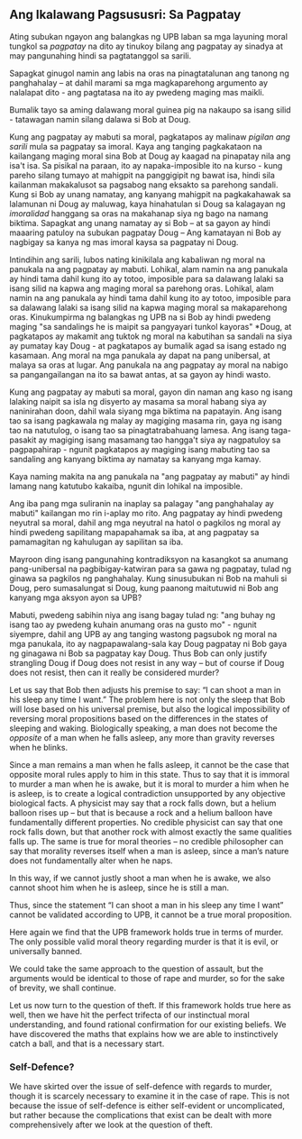 ## Ang Ikalawang Pagsususri: Sa Pagpatay

Ating subukan ngayon ang balangkas ng UPB laban sa mga layuning moral tungkol sa *pagpatay* na dito ay tinukoy bilang ang pagpatay ay sinadya at may pangunahing hindi sa pagtatanggol sa sarili.

Sapagkat ginugol namin ang labis na oras na pinagtatalunan ang tanong ng panghahalay – at dahil marami sa mga magkaparehong argumento ay nalalapat dito - ang pagtatasa na ito ay pwedeng maging mas maikli.

Bumalik tayo sa aming dalawang moral guinea pig na nakaupo sa isang silid - tatawagan namin silang dalawa si Bob at Doug.

Kung ang pagpatay ay mabuti sa moral, pagkatapos ay malinaw *pigilan ang sarili* mula sa pagpatay sa imoral. Kaya ang tanging pagkakataon na kailangang maging moral sina Bob at Doug ay kaagad na pinapatay nila ang isa't isa. Sa pisikal na paraan, ito ay napaka-imposible ito na kurso - kung pareho silang tumayo at mahigpit na panggigipit ng bawat isa, hindi sila kailanman makakalusot sa pagsabog nang eksakto sa parehong sandali. Kung si Bob ay unang namatay, ang kanyang mahigpit na pagkakahawak sa lalamunan ni Doug ay maluwag, kaya hinahatulan si Doug sa kalagayan ng *imoralidad* hanggang sa oras na makahanap siya ng bago na namang biktima. Sapagkat ang unang namatay ay si Bob – at sa gayon ay hindi maaaring patuloy na subukan pagpatay Doug – Ang kamatayan ni Bob ay nagbigay sa kanya ng mas imoral kaysa sa pagpatay ni Doug.

Intindihin ang sarili, lubos nating kinikilala ang kabaliwan ng moral na panukala na ang pagpatay ay mabuti. Lohikal, alam namin na ang panukala ay hindi tama dahil kung ito ay totoo, imposible para sa dalawang lalaki sa isang silid na kapwa ang maging moral sa parehong oras. Lohikal, alam namin na ang panukala ay hindi tama dahil kung ito ay totoo, imposible para sa dalawang lalaki sa isang silid na kapwa maging moral sa makaparehong oras. Kinukumpirma ng balangkas ng UPB na si Bob ay hindi pwedeng maging "sa sandalings</em> he is maipit sa pangyayari tunkol kayoras" *Doug, at pagkatapos ay makamit ang tuktok ng moral na kabutihan sa sandali na siya ay pumatay kay Doug - at pagkatapos ay bumalik agad sa isang estado ng kasamaan. Ang moral na mga panukala ay dapat na pang unibersal, at malaya sa oras at lugar. Ang panukala na ang pagpatay ay moral na nabigo sa pangangailangan na ito sa bawat antas, at sa gayon ay hindi wasto.</p> 

Kung ang pagpatay ay mabuti sa moral, gayon din naman ang kaso ng isang lalaking naipit sa isla ng disyerto ay masama sa moral habang siya ay naninirahan doon, dahil wala siyang mga biktima na papatayin. Ang isang tao sa isang pagkawala ng malay ay magiging masama rin, gaya ng isang tao na natutulog, o isang tao sa pinagtatrabahuang lamesa. Ang isang taga-pasakit ay magiging isang masamang tao hangga't siya ay nagpatuloy sa pagpapahirap - ngunit pagkatapos ay magiging isang mabuting tao sa sandaling ang kanyang biktima ay namatay sa kanyang mga kamay.

Kaya naming makita na ang panukala na "ang pagpatay ay mabuti" ay hindi lamang nang katutubo kakaiba, ngunit din lohikal na imposible.

Ang iba pang mga suliranin na inaplay sa palagay "ang panghahalay ay mabuti" kailangan mo rin i-aplay mo rito. Ang pagpatay ay hindi pwedeng neyutral sa moral, dahil ang mga neyutral na hatol o pagkilos ng moral ay hindi pwedeng sapilitang mapapahamak sa iba, at ang pagpatay sa pamamagitan ng kahulugan ay sapilitan sa iba.

Mayroon ding isang pangunahing kontradiksyon na kasangkot sa anumang pang-unibersal na pagbibigay-katwiran para sa gawa ng pagpatay, tulad ng ginawa sa pagkilos ng panghahalay. Kung sinusubukan ni Bob na mahuli si Doug, pero sumasalungat si Doug, kung paanong maitutuwid ni Bob ang kanyang mga aksyon ayon sa UPB?

Mabuti, pwedeng sabihin niya ang isang bagay tulad ng: "ang buhay ng isang tao ay pwedeng kuhain anumang oras na gusto mo" - ngunit siyempre, dahil ang UPB ay ang tanging wastong pagsubok ng moral na mga panukala, ito ay nagpapawalang-sala kay Doug pagpatay ni Bob gaya ng ginagawa ni Bob sa pagpatay kay Doug. Thus Bob can only justify strangling Doug if Doug does not resist in any way – but of course if Doug does not resist, then can it really be considered murder?

Let us say that Bob then adjusts his premise to say: “I can shoot a man in his sleep any time I want.” The problem here is not only the sleep that Bob will lose based on his universal premise, but also the logical impossibility of reversing moral propositions based on the differences in the states of sleeping and waking. Biologically speaking, a man does not become the *opposite* of a man when he falls asleep, any more than gravity reverses when he blinks.

Since a man remains a man when he falls asleep, it cannot be the case that opposite moral rules apply to him in this state. Thus to say that it is immoral to murder a man when he is awake, but it is moral to murder a him when he is asleep, is to create a logical contradiction unsupported by any objective biological facts. A physicist may say that a rock falls down, but a helium balloon rises up – but that is because a rock and a helium balloon have fundamentally different properties. No credible physicist can say that one rock falls down, but that another rock with almost exactly the same qualities falls up. The same is true for moral theories – no credible philosopher can say that morality reverses itself when a man is asleep, since a man’s nature does not fundamentally alter when he naps.

In this way, if we cannot justly shoot a man when he is awake, we also cannot shoot him when he is asleep, since he is still a man.

Thus, since the statement “I can shoot a man in his sleep any time I want” cannot be validated according to UPB, it cannot be a true moral proposition.

Here again we find that the UPB framework holds true in terms of murder. The only possible valid moral theory regarding murder is that it is evil, or universally banned.

We could take the same approach to the question of assault, but the arguments would be identical to those of rape and murder, so for the sake of brevity, we shall continue.

Let us now turn to the question of theft. If this framework holds true here as well, then we have hit the perfect trifecta of our instinctual moral understanding, and found rational confirmation for our existing beliefs. We have discovered the maths that explains how we are able to instinctively catch a ball, and that is a necessary start.

### Self-Defence?

We have skirted over the issue of self-defence with regards to murder, though it is scarcely necessary to examine it in the case of rape. This is not because the issue of self-defence is either self-evident or uncomplicated, but rather because the complications that exist can be dealt with more comprehensively after we look at the question of theft.
